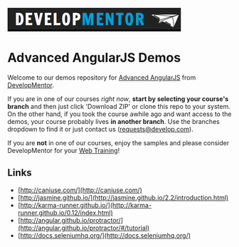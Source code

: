 [![Alt text](https://raw.githubusercontent.com/LearningLine/essential-swift-demos/master/images/dmlog.png)](https://develop.com)

Advanced AngularJS Demos
===========

Welcome to our demos repository for 
[Advanced AngularJS](https://www.develop.com/training-course/advanced-angularjs) 
from [DevelopMentor](https://develop.com). 

If you are in one of our courses *right now*, **start by selecting your course's branch** and then just click 'Download ZIP' or clone this repo to your system. On the other hand, if you took the course awhile ago and want access to the demos, your course probably lives **in another branch**. Use the branches dropdown to find it or just contact us (requests@develop.com).

If you are **not** in one of our courses, enjoy the samples and please consider DevelopMentor for your [Web Training](https://www.develop.com/training-courses/web)!

## Links ##


- [http://caniuse.com/](http://caniuse.com/)
- [http://jasmine.github.io/](http://jasmine.github.io/2.2/introduction.html)
- [http://karma-runner.github.io/](http://karma-runner.github.io/0.12/index.html)
- [http://angular.github.io/protractor/](http://angular.github.io/protractor/#/tutorial)
- [http://docs.seleniumhq.org/](http://docs.seleniumhq.org/)


